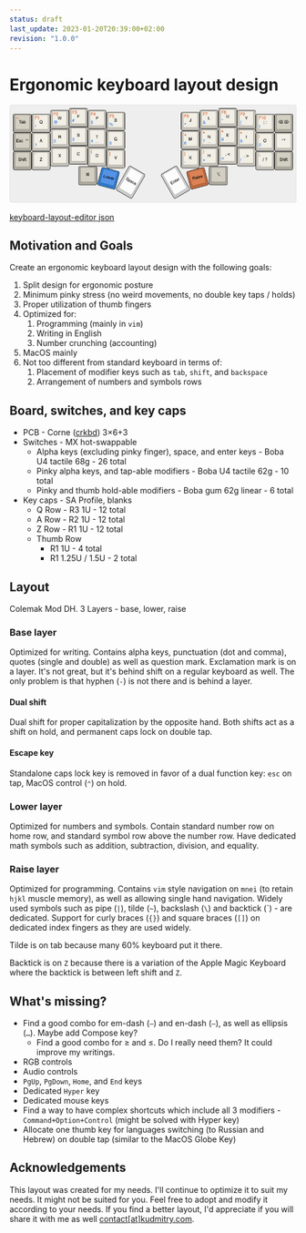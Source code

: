 ```yaml
---
status: draft
last_update: 2023-01-20T20:39:00+02:00
revision: "1.0.0"
---
```


# Ergonomic keyboard layout design
![layout](media/keyboard-layout.png)

[keyboard-layout-editor json](media/keyboard-layout.json)

## Motivation and Goals
Create an ergonomic keyboard layout design with the following goals:

1. Split design for ergonomic posture
2. Minimum pinky stress (no weird movements, no double key taps / holds)
3. Proper utilization of thumb fingers
4. Optimized for:
    1. Programming (mainly in `vim`)
    2. Writing in English
    3. Number crunching (accounting)
5. MacOS mainly
6. Not too different from standard keyboard in terms of:
    1. Placement of modifier keys such as `tab`, `shift`, and `backspace`
    2. Arrangement of numbers and symbols rows

## Board, switches, and key caps
* PCB - Corne ([crkbd](https://github.com/foostan/crkbd)) 3×6+3
* Switches - MX hot-swappable
    * Alpha keys (excluding pinky finger), space, and enter keys - Boba U4 tactile 68g - 26 total
    * Pinky alpha keys, and tap-able modifiers - Boba U4 tactile 62g - 10 total
    * Pinky and thumb hold-able modifiers - Boba gum 62g linear - 6 total
* Key caps - SA Profile, blanks
    * Q Row - R3 1U - 12 total
    * A Row - R2 1U - 12 total
    * Z Row - R1 1U - 12 total
    * Thumb Row
        * R1 1U - 4 total
        * R1 1.25U / 1.5U - 2 total

## Layout
Colemak Mod DH. 3 Layers - base, lower, raise

### Base layer
Optimized for writing. Contains alpha keys, punctuation (dot and comma), quotes (single and double) as well as question
mark. Exclamation mark is on a layer. It's not great, but it's behind shift on a regular keyboard as well.
The only problem is that hyphen (`-`) is not there and is behind a layer.

#### Dual shift
Dual shift for proper capitalization by the opposite hand. Both shifts act as a shift on hold, and permanent caps lock
on double tap.

#### Escape key
Standalone caps lock key is removed in favor of a dual function key: `esc` on tap, MacOS control (`⌃`) on hold.

### Lower layer
Optimized for numbers and symbols. Contain standard number row on home row, and standard symbol row above the number
row. Have dedicated math symbols such as addition, subtraction, division, and equality.

### Raise layer
Optimized for programming. Contains `vim` style navigation on `mnei` (to retain `hjkl` muscle memory), as well as
allowing single hand navigation. Widely used symbols such as pipe (`|`), tilde (`~`), backslash (`\`) and backtick (\`) - are dedicated.
Support for curly braces (`{}`) and square braces (`[]`) on dedicated index fingers as they are used widely.

Tilde is on tab because many 60% keyboard put it there.

Backtick is on `Z` because there is a variation of the Apple Magic Keyboard where the backtick is between left shift and
`Z`.

## What's missing?
* Find a good combo for em-dash (`—`) and en-dash (`–`), as well as ellipsis (`…`). Maybe add Compose key?
    * Find a good combo for ≥ and ≤. Do I really need them? It could improve my writings.
* RGB controls
* Audio controls
* `PgUp`, `PgDown`, `Home`, and `End` keys
* Dedicated `Hyper` key
* Dedicated mouse keys
* Find a way to have complex shortcuts which include all 3 modifiers - `Command+Option+Control` (might be solved with
    Hyper key)
* Allocate one thumb key for languages switching (to Russian and Hebrew) on double tap (similar to the MacOS Globe Key)

## Acknowledgements
This layout was created for my needs. I'll continue to optimize it to suit my needs. It might not be suited for you.
Feel free to adopt and modify it according to your needs. If you find a better layout, I'd appreciate if you will share it
with me as well [contact[at]kudmitry.com](mailto:contact@kudmitry.com).
